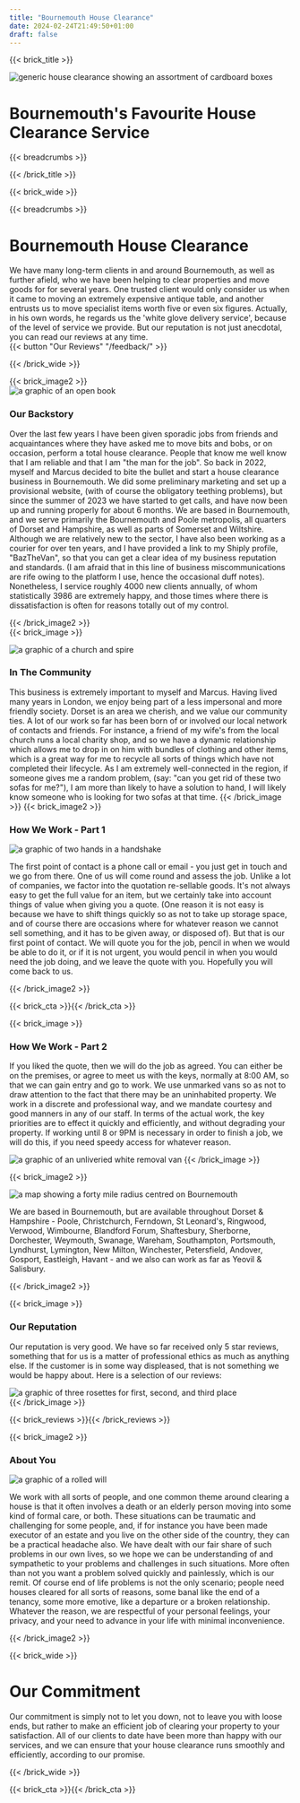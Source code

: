 ```yaml
---
title: "Bournemouth House Clearance"
date: 2024-02-24T21:49:50+01:00
draft: false
---
```


{{< brick_title >}}                                                                                                                                                            
                                                                                                                                                                                     
   ![generic house clearance showing an assortment of cardboard boxes](/uploads/photos/clear1.jpg)                                                                                                                                              
                                                                                                                                                                                     
   # Bournemouth's Favourite House Clearance Service                                                                                                                                 
                                                                                                                                                                                     
   {{< breadcrumbs >}}                                                                                                                                                          
                                                                                                                                                                                    
 {{< /brick_title >}} 

{{< brick_wide >}}                                                                                                                                                             
                                                                                                                                                                                     
 {{< breadcrumbs >}}                                                                                                                                                            
                                                                                                                                                                                 
# Bournemouth House Clearance                                                                                                                                                                 

We have many long-term clients in and around Bournemouth, as well as further afield, who we have been helping to clear properties and move goods for 
for several years. One trusted client would only consider us when it came to moving an extremely expensive antique table, and another entrusts us to move specialist 
items worth five or even six figures. Actually, in his own words, he regards us the 'white glove delivery service', because of the level of
service we provide. But our reputation is not just anecdotal, you can read our reviews at any time.  
{{< button "Our Reviews" "/feedback/" >}}  
 
{{< /brick_wide >}}                                                                                                                                                             
 

     
 {{< brick_image2 >}}   
![a graphic of an open book](/uploads/illustrations/cuate/book.jpg) 
### Our Backstory

Over the last few years I have been given sporadic jobs from friends and acquaintances where they have asked me to move bits and bobs,
or on occasion, perform a total house clearance. People that know me well know that I am reliable and that I am "the man for the job". So back in 2022, myself and Marcus
decided to bite the bullet and start a house clearance business in Bournemouth. We did some preliminary marketing and set up a provisional website, (with of course the 
obligatory teething problems), but since the summer of 2023 we have started to get calls, and have now been up and running properly for about 6 months. We are based in
Bournemouth, and we serve primarily the Bournemouth and Poole metropolis, all quarters of Dorset and Hampshire, as well as parts of Somerset and Wiltshire. Although 
we are relatively new to the sector, I have also been working as a courier for over ten years, and I have provided a link to my Shiply profile, "BazTheVan", so that you 
can get a clear idea of my business reputation and standards. (I am afraid that in this line of business miscommunications are rife owing to the platform I use, hence the 
occasional duff notes). Nonetheless, I service roughly 4000 new clients annually, of whom statistically 3986 are extremely happy, and those times where there is 
dissatisfaction is often for reasons totally out of my control. 

 {{< /brick_image2 >}}   
 {{< brick_image >}}   

 
![a graphic of a church and spire](/uploads/illustrations/cuate/bowls.jpg) 
### In The Community

This business is extremely important to myself and Marcus. Having lived many years in London, we enjoy being part of a less impersonal and more friendly society. Dorset is 
an area we cherish, and we value our community ties. A lot of our work so far has been born of or involved our local network of contacts and friends. For instance, a friend of my wife's 
from the local church runs a local charity shop, and so we have a dynamic relationship which allows me to drop in on him with bundles of clothing and other items, 
which is a great way for me to recycle all sorts of things which have not completed their lifecycle. As I am extremely well-connected in the region, if someone
gives me a random problem, (say: "can you get rid of these two sofas for me?"), I am more than likely to have a solution to hand, I will likely know someone who is looking 
for two sofas at that time. 
 {{< /brick_image >}}
  {{< brick_image2 >}}      
### How We Work - Part 1

![a graphic of two hands in a handshake](/uploads/illustrations/cuate/handshake.jpg)    

The first point of contact is a phone call or email - you just get in touch and we go from there. One of us will come round and assess the job. Unlike a lot of companies, 
we factor into the quotation re-sellable goods. It's not always easy to get the full value for an item, but we certainly take into account things of value when 
giving you a quote. (One reason it is not easy is because we have to shift things quickly so as not to take up storage space, and of course there are occasions where for 
whatever reason we cannot sell something, and it has to be given away, or disposed of). But that is our first point of contact. We will quote you for the job, pencil in when 
we would be able to do it, or if it is not urgent, you would pencil in when you would need the job doing, and we leave the quote with you. Hopefully you will come 
back to us.   
    
  {{< /brick_image2 >}}    

{{< brick_cta >}}{{< /brick_cta >}}   


 {{< brick_image >}} 

### How We Work - Part 2

If you liked the quote, then we will do the job as agreed. You can either be on the premises, or agree to meet us with the keys, normally at 8:00 AM, so that we can gain 
entry and go to work. We use unmarked vans so as not to draw attention to the fact that there may be an uninhabited property. We work in a discrete and professional way,
and we mandate courtesy and good manners in any of our staff. In terms of the actual work, the key priorities are to effect it quickly and efficiently, and without 
degrading your property. If working until 8 or 9PM is necessary in order to finish a job, we will do this, if you need speedy access for whatever reason. 
      
![a graphic of an unliveried white removal van](/uploads/illustrations/cuate/van1.jpg)
 {{< /brick_image >}} 


 {{< brick_image2 >}} 

![a map showing a forty mile radius centred on Bournemouth](/uploads/illustrations/cuate/our_areas.png) 

 
We are based in Bournemouth, but are available throughout Dorset & Hampshire - Poole, Christchurch, Ferndown, St Leonard's, Ringwood, Verwood, Wimbourne, Blandford Forum, 
Shaftesbury, Sherborne, Dorchester, Weymouth, Swanage, Wareham, Southampton, Portsmouth, Lyndhurst, Lymington, New Milton, Winchester, Petersfield, Andover, Gosport, 
Eastleigh, Havant - and we also can work as far as Yeovil & Salisbury.   

 {{< /brick_image2 >}}    

 {{< brick_image >}}    
 
### Our Reputation

Our reputation is very good. We have so far received only 5 star reviews, something that for us is a matter of professional ethics as much as anything else. If the customer
is in some way displeased, that is not something we would be happy about. Here is a selection of our reviews:

 ![a graphic of three rosettes for first, second, and third place](/uploads/illustrations/cuate/tick.jpg)  
   {{< /brick_image >}}
     
 {{< brick_reviews >}}{{< /brick_reviews >}}


 {{< brick_image2 >}} 


### About You
![a graphic of a rolled will](/uploads/illustrations/cuate/will.jpg)  

We work with all sorts of people, and one common theme around clearing a house is that it often involves
a death or an elderly person moving into some kind of formal care, or both. These situations can be traumatic 
and challenging for some people, and, if for instance you have been made executor of an estate and you live
on the other side of the country, they can be a practical headache also. We have dealt with our fair share of 
such problems in our own lives, so we hope we can be understanding of and sympathetic to your problems and challenges in such situations. 
More often than not you want a problem solved quickly and painlessly, which is our remit. Of course end of life problems is not the only 
scenario; people need houses cleared for all sorts of reasons, some banal like the end of a tenancy, some more emotive, like a 
departure or a broken relationship. Whatever the reason, we are respectful of your personal feelings, your privacy, and
your need to advance in your life with minimal inconvenience.        

 {{< /brick_image2 >}} 

 

 {{< brick_wide >}} 
# Our Commitment

Our commitment is simply not to let you down, not to leave you with loose ends, but rather to make an efficient job of 
clearing your property to your satisfaction. All of our clients to date have been more than happy with our services, 
and we can ensure that your house clearance runs smoothly and efficiently, according to our promise.

{{< /brick_wide >}} 
                                                                                                                                                                                
 {{< brick_cta >}}{{< /brick_cta >}}   
